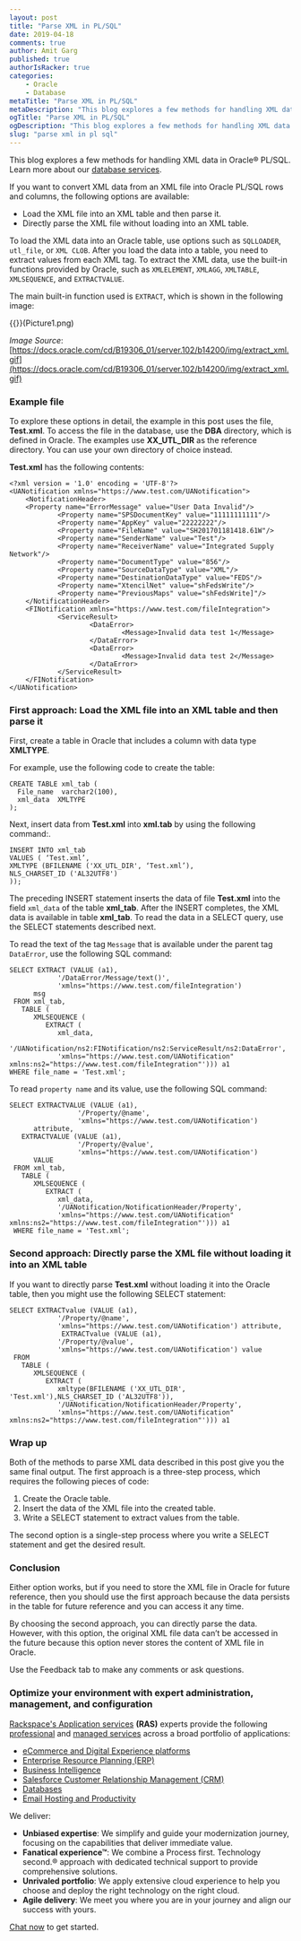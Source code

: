 ```yaml
---
layout: post
title: "Parse XML in PL/SQL"
date: 2019-04-18
comments: true
author: Amit Garg
published: true
authorIsRacker: true
categories:
    - Oracle
    - Database
metaTitle: "Parse XML in PL/SQL"
metaDescription: "This blog explores a few methods for handling XML data in Oracle&reg; PL/SQL."
ogTitle: "Parse XML in PL/SQL"
ogDescription: "This blog explores a few methods for handling XML data in Oracle&reg; PL/SQL."
slug: "parse xml in pl sql" 
---
```


This blog explores a few methods for handling XML data in Oracle&reg; PL/SQL. Learn more about our [database services](https://www.rackspace.com/dba-services).

<!--more-->

If you want to convert XML data from an XML file into Oracle PL/SQL rows and columns,
the following options are available:

-	Load the XML file into an XML table and then parse it.
-	Directly parse the XML file without loading into an XML table.

To load the XML data into an Oracle table, use options such as `SQLLOADER`,
`utl_file`, or `XML CLOB`. After you load the data into a table, you need to
extract values from each XML tag. To extract the XML data, use the built-in
functions provided by Oracle, such as `XMLELEMENT`, `XMLAGG`, `XMLTABLE`,
`XMLSEQUENCE`, and `EXTRACTVALUE`.

The main built-in function used is `EXTRACT`, which is shown in the following image:

{{<image src="" title="" alt="">}}(Picture1.png)

*Image Source*: [https://docs.oracle.com/cd/B19306_01/server.102/b14200/img/extract_xml.gif](https://docs.oracle.com/cd/B19306_01/server.102/b14200/img/extract_xml.gif)

### Example file

To explore these options in detail, the example in this post uses the
file, **Test.xml**. To access the file in the database, use the **DBA** directory,
which is defined in Oracle. The examples use **XX\_UTL\_DIR** as the reference
directory. You can use your own directory of choice instead.

**Test.xml** has the following contents:

    <?xml version = '1.0' encoding = 'UTF-8'?>
    <UANotification xmlns="https://www.test.com/UANotification">
        <NotificationHeader>
        <Property name="ErrorMessage" value="User Data Invalid"/>
                <Property name="SPSDocumentKey" value="11111111111"/>
                <Property name="AppKey" value="22222222"/>
                <Property name="FileName" value="SH201701181418.61W"/>
                <Property name="SenderName" value="Test"/>
                <Property name="ReceiverName" value="Integrated Supply Network"/>
                <Property name="DocumentType" value="856"/>
                <Property name="SourceDataType" value="XML"/>
                <Property name="DestinationDataType" value="FEDS"/>
                <Property name="XtencilNet" value="shFedsWrite"/>
                <Property name="PreviousMaps" value="shFedsWrite]"/>
        </NotificationHeader>
        <FINotification xmlns="https://www.test.com/fileIntegration">
                <ServiceResult>
                        <DataError>
                                <Message>Invalid data test 1</Message>
                        </DataError>
                        <DataError>
                                <Message>Invalid data test 2</Message>
                        </DataError>
                </ServiceResult>
        </FINotification>
    </UANotification>

### First approach:  Load the XML file into an XML table and then parse it

First, create a table in Oracle that includes a column with data type **XMLTYPE**.

For example, use the following code to create the table:

    CREATE TABLE xml_tab (
      File_name  varchar2(100),
      xml_data  XMLTYPE
    );

Next, insert data from **Test.xml** into **xml.tab** by using the following
command:.

    INSERT INTO xml_tab
    VALUES ( ‘Test.xml’,
    XMLTYPE (BFILENAME ('XX_UTL_DIR', ‘Test.xml’),
    NLS_CHARSET_ID ('AL32UTF8')
    ));

The preceding INSERT statement inserts the data of file **Test.xml**
into the field `xml_data` of the table **xml\_tab**. After the INSERT completes, the XML
data is available in table **xml\_tab**. To read the data in a SELECT query, use
the SELECT statements described next.

To read the text of the tag `Message` that is available under the parent tag
`DataError`, use the following SQL command:

    SELECT EXTRACT (VALUE (a1),
                '/DataError/Message/text()',
                'xmlns="https://www.test.com/fileIntegration')
          msg
     FROM xml_tab,
       TABLE (
          XMLSEQUENCE (
             EXTRACT (
                xml_data,
                '/UANotification/ns2:FINotification/ns2:ServiceResult/ns2:DataError',
                'xmlns="https://www.test.com/UANotification" xmlns:ns2="https://www.test.com/fileIntegration"'))) a1
    WHERE file_name = 'Test.xml';

To read `property name` and its value, use the following SQL command:

    SELECT EXTRACTVALUE (VALUE (a1),
                     '/Property/@name',
                     'xmlns="https://www.test.com/UANotification')
          attribute,
       EXTRACTVALUE (VALUE (a1),
                     '/Property/@value',
                     'xmlns="https://www.test.com/UANotification')
          VALUE
     FROM xml_tab,
       TABLE (
          XMLSEQUENCE (
             EXTRACT (
                xml_data,
                '/UANotification/NotificationHeader/Property',
                'xmlns="https://www.test.com/UANotification" xmlns:ns2="https://www.test.com/fileIntegration"'))) a1
     WHERE file_name = 'Test.xml';

### Second approach: Directly parse the XML file without loading it into an XML table

If you want to directly parse **Test.xml** without loading it into the Oracle
table, then you might use the following SELECT statement:

    SELECT EXTRACTvalue (VALUE (a1),
                '/Property/@name',
                'xmlns="https://www.test.com/UANotification') attribute,
                 EXTRACTvalue (VALUE (a1),
                '/Property/@value',
                'xmlns="https://www.test.com/UANotification') value
     FROM
       TABLE (
          XMLSEQUENCE (
             EXTRACT (
                xmltype(BFILENAME ('XX_UTL_DIR', 'Test.xml'),NLS_CHARSET_ID ('AL32UTF8')),
                '/UANotification/NotificationHeader/Property',
                'xmlns="https://www.test.com/UANotification" xmlns:ns2="https://www.test.com/fileIntegration"'))) a1

### Wrap up

Both of the methods to parse XML data described in this post give you the same final
output. The first approach is a three-step process, which requires the following
pieces of code:

1.  Create the Oracle table.
2.  Insert the data of the XML file into the created table.
3.  Write a SELECT statement to extract values from the table.

The second option is a single-step process where you write a SELECT statement
and get the desired result.

### Conclusion

Either option works, but if you need to store the XML file in Oracle for
future reference, then you should use the first approach because the data persists
in the table for future reference and you can access it any time.

By choosing the second approach, you can directly parse the data. However, with
this option, the original XML file data can’t be accessed in the future because this
option never stores the content of XML file in Oracle.

Use the Feedback tab to make any comments or ask questions.

### Optimize your environment with expert administration, management, and configuration

[Rackspace's Application services](https://www.rackspace.com/application-management/managed-services)
**(RAS)** experts provide the following [professional](https://www.rackspace.com/application-management/professional-services)
and
[managed services](https://www.rackspace.com/application-management/managed-services) across
a broad portfolio of applications:

- [eCommerce and Digital Experience platforms](https://www.rackspace.com/ecommerce-digital-experience)
- [Enterprise Resource Planning (ERP)](https://www.rackspace.com/erp)
- [Business Intelligence](https://www.rackspace.com/business-intelligence)
- [Salesforce Customer Relationship Management (CRM)](https://www.rackspace.com/salesforce-managed-services)
- [Databases](https://www.rackspace.com/dba-services)
- [Email Hosting and Productivity](https://www.rackspace.com/email-hosting)

We deliver:

- **Unbiased expertise**: We simplify and guide your modernization journey,
focusing on the capabilities that deliver immediate value.
- **Fanatical experience&trade;**: We combine a Process first. Technology second.&reg;
approach with dedicated technical support to provide comprehensive solutions.
- **Unrivaled portfolio**: We apply extensive cloud experience to help you
choose and deploy the right technology on the right cloud.
- **Agile delivery**: We meet you where you are in your journey and align
our success with yours.

[Chat now](https://www.rackspace.com/#chat) to get started.

